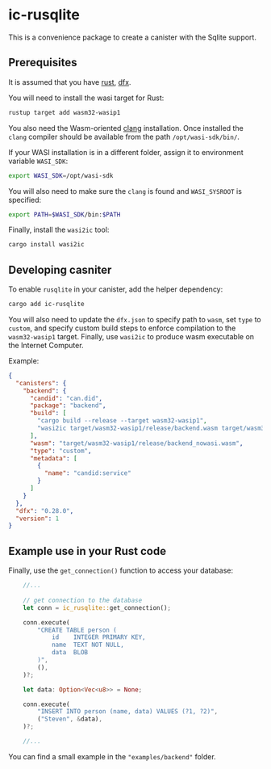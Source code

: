 # ic-rusqlite
This is a convenience package to create a canister with the Sqlite support. 


## Prerequisites

It is assumed that you have [rust](https://doc.rust-lang.org/book/ch01-01-installation.html), [dfx](https://internetcomputer.org/docs/current/developer-docs/setup/install/).

You will need to install the wasi target for Rust:
```bash
rustup target add wasm32-wasip1
```

You also need the Wasm-oriented [clang](https://github.com/WebAssembly/wasi-sdk/releases/) installation. 
Once installed the `clang` compiler should be available from the path `/opt/wasi-sdk/bin/`. 

If your WASI installation is in a different folder, assign it to environment variable `WASI_SDK`:
```bash
export WASI_SDK=/opt/wasi-sdk
```

You will also need to make sure the `clang` is found and `WASI_SYSROOT` is specified:
```bash
export PATH=$WASI_SDK/bin:$PATH
```

Finally, install the `wasi2ic` tool:
```bash
cargo install wasi2ic
```



## Developing casniter

To enable `rusqlite` in your canister, add the helper dependency:
```bash
cargo add ic-rusqlite
```

You will also need to update the `dfx.json` to specify path to `wasm`, set `type` to `custom`, and 
specify custom build steps to enforce compilation to the `wasm32-wasip1` target. 
Finally, use `wasi2ic` to produce wasm executable on the Internet Computer.

Example:
```json
{
  "canisters": {
    "backend": {
      "candid": "can.did",
      "package": "backend",
      "build": [
        "cargo build --release --target wasm32-wasip1",
        "wasi2ic target/wasm32-wasip1/release/backend.wasm target/wasm32-wasip1/release/backend_nowasi.wasm"
      ],
      "wasm": "target/wasm32-wasip1/release/backend_nowasi.wasm",
      "type": "custom",
      "metadata": [
        {
          "name": "candid:service"
        }
      ]
    }
  },
  "dfx": "0.28.0",
  "version": 1
}
```

## Example use in your Rust code

Finally, use the `get_connection()` function to access your database:

```rust
    //...
    
    // get connection to the database
    let conn = ic_rusqlite::get_connection();

    conn.execute(
        "CREATE TABLE person (
            id    INTEGER PRIMARY KEY,
            name  TEXT NOT NULL,
            data  BLOB
        )",
        (),
    )?;

    let data: Option<Vec<u8>> = None;

    conn.execute(
        "INSERT INTO person (name, data) VALUES (?1, ?2)",
        ("Steven", &data),
    )?;

    //...
```


You can find a small example in the `"examples/backend"` folder.

